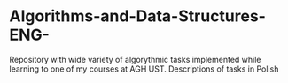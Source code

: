 # Algorithms-and-Data-Structures-ENG-
Repository with wide variety of algorythmic tasks implemented while learning to one of my courses at AGH UST.
Descriptions of tasks in Polish
